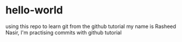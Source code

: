 # hello-world
using this repo to learn git from the github tutorial
my name is Rasheed Nasir, I'm practising commits with github tutorial
